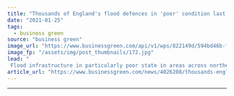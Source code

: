 ```yaml
---
title: "Thousands of England's flood defences in 'poor' condition last year, investigation finds"
date: "2021-01-25"
tags: 
  - business green
source: "business green"
image_url: "https://www.businessgreen.com/api/v1/wps/822149d/594bd46b-f98a-47d2-94c5-8b9c13235542/1/flooding-oxfordshire-iStock-157292678-185x114.jpg"
image_fp: "/assets/img/post_thumbnails/172.jpg"
lead: "
 Flood infrastructure in particularly poor state in areas across northern England which have faced major flood alerts in recent days, Greenpeace finds ..."
article_url: "https://www.businessgreen.com/news/4026208/thousands-england-flood-defenses-poor-condition-last-investigation"
---
```


---

